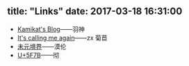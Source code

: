 title: "Links"
date:  2017-03-18 16:31:00
---
 - [Kamikat's Blog](https://banana.moe/)——羽神
 - [It's calling me again](http://libzx.so/)——zx 菊苣
 - [未元境界](https://molun.net/)——漠伦
 - [U+5F7B](https://uplus5f7b.github.io/)——彻
